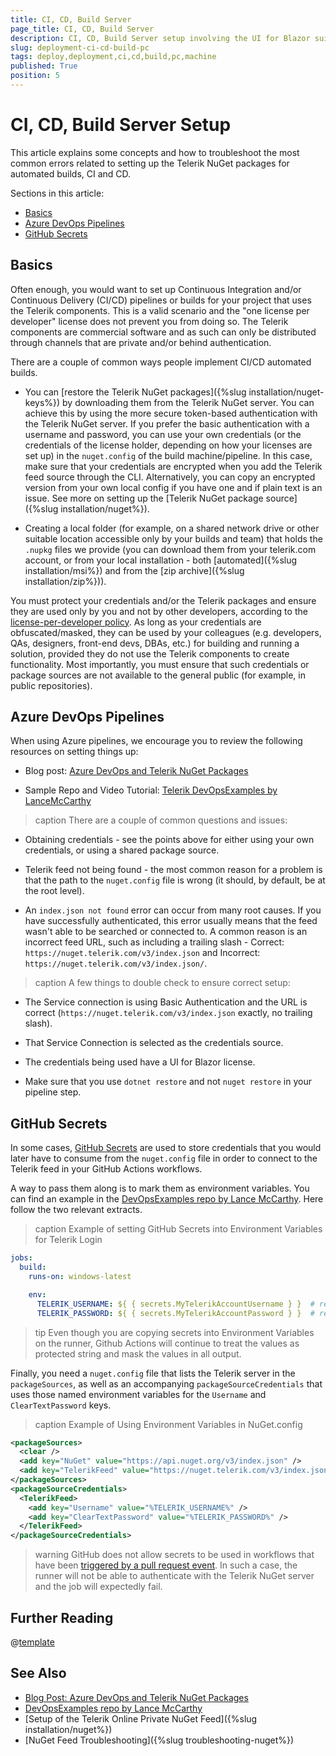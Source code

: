 ```yaml
---
title: CI, CD, Build Server
page_title: CI, CD, Build Server
description: CI, CD, Build Server setup involving the UI for Blazor suite.
slug: deployment-ci-cd-build-pc
tags: deploy,deployment,ci,cd,build,pc,machine
published: True
position: 5
---
```


# CI, CD, Build Server Setup

This article explains some concepts and how to troubleshoot the most common errors related to setting up the Telerik NuGet packages for automated builds, CI and CD.

Sections in this article:


* [Basics](#basics)
* [Azure DevOps Pipelines](#azure-devops-pipelines)
* [GitHub Secrets](#github-secrets)

## Basics

Often enough, you would want to set up Continuous Integration and/or Continuous Delivery (CI/CD) pipelines or builds for your project that uses the Telerik components. This is a valid scenario and the "one license per developer" license does not prevent you from doing so. The Telerik components are commercial software and as such can only be distributed through channels that are private and/or behind authentication.

There are a couple of common ways people implement CI/CD automated builds.

* You can [restore the Telerik NuGet packages]({%slug installation/nuget-keys%}) by downloading them from the Telerik NuGet server. You can achieve this by using the more secure token-based authentication with the Telerik NuGet server. If you prefer the basic authentication with a username and password, you can use your own credentials (or the credentials of the license holder, depending on how your licenses are set up) in the `nuget.config` of the build machine/pipeline. In this case, make sure that your credentials are encrypted when you add the Telerik feed source through the CLI. Alternatively, you can copy an encrypted version from your own local config if you have one and if plain text is an issue. See more on setting up the [Telerik NuGet package source]({%slug installation/nuget%}).

* Creating a local folder (for example, on a shared network drive or other suitable location accessible only by your builds and team) that holds the `.nupkg` files we provide (you can download them from your telerik.com account, or from your local installation - both [automated]({%slug installation/msi%}) and from the [zip archive]({%slug installation/zip%})).

You must protect your credentials and/or the Telerik packages and ensure they are used only by you and not by other developers, according to the [license-per-developer policy](https://www.telerik.com/purchase/license-agreement/blazor-ui). As long as your credentials are obfuscated/masked, they can be used by your colleagues (e.g. developers, QAs, designers, front-end devs, DBAs, etc.) for building and running a solution, provided they do not use the Telerik components to create functionality. Most importantly, you must ensure that such credentials or package sources are not available to the general public (for example, in public repositories). 


## Azure DevOps Pipelines

When using Azure pipelines, we encourage you to review the following resources on setting things up:

* Blog post: [Azure DevOps and Telerik NuGet Packages](https://www.telerik.com/blogs/azure-devops-and-telerik-nuget-packages)

* Sample Repo and Video Tutorial: [Telerik DevOpsExamples by LanceMcCarthy](https://github.com/LanceMcCarthy/DevOpsExamples)

>caption There are a couple of common questions and issues:

* Obtaining credentials - see the points above for either using your own credentials, or using a shared package source.

* Telerik feed not being found - the most common reason for a problem is that the path to the `nuget.config` file is wrong (it should, by default, be at the root level).

* An `index.json not found` error can occur from many root causes. If you have successfully authenticated, this error usually means that the feed wasn't able to be searched or connected to. A common reason is an incorrect feed URL, such as including a trailing slash - Correct: `https://nuget.telerik.com/v3/index.json` and Incorrect: `https://nuget.telerik.com/v3/index.json/`.

>caption A few things to double check to ensure correct setup:

* The Service connection is using Basic Authentication and the URL is correct (`https://nuget.telerik.com/v3/index.json` exactly, no trailing slash).

* That Service Connection is selected as the credentials source.

* The credentials being used have a UI for Blazor license.

* Make sure that you use `dotnet restore` and not `nuget restore` in your pipeline step.


## GitHub Secrets

In some cases, [GitHub Secrets](https://docs.github.com/en/actions/configuring-and-managing-workflows/creating-and-storing-encrypted-secrets) are used to store credentials that you would later have to consume from the `nuget.config` file in order to connect to the Telerik feed in your GitHub Actions workflows.

A way to pass them along is to mark them as environment variables. You can find an example in the [DevOpsExamples repo by Lance McCarthy](https://github.com/LanceMcCarthy/DevOpsExamples). Here follow the two relevant extracts.

>caption Example of setting GitHub Secrets into Environment Variables for Telerik Login

````YAML
jobs:
  build:
    runs-on: windows-latest

    env:
      TELERIK_USERNAME: ${ { secrets.MyTelerikAccountUsername } }  # remove the space between the brackets
      TELERIK_PASSWORD: ${ { secrets.MyTelerikAccountPassword } }  # remove the space between the brackets

````

>tip Even though you are copying secrets into Environment Variables on the runner, Github Actions will continue to treat the values as protected string and mask the values in all output.

Finally, you need a `nuget.config` file that lists the Telerik server in the `packageSources`, as well as an accompanying `packageSourceCredentials` that uses those named environment variables for the `Username` and `ClearTextPassword` keys.

>caption Example of Using Environment Variables in NuGet.config

````XML
<packageSources>
  <clear />
  <add key="NuGet" value="https://api.nuget.org/v3/index.json" />
  <add key="TelerikFeed" value="https://nuget.telerik.com/v3/index.json" />
</packageSources>
<packageSourceCredentials>
  <TelerikFeed>
    <add key="Username" value="%TELERIK_USERNAME%" />
    <add key="ClearTextPassword" value="%TELERIK_PASSWORD%" />
  </TelerikFeed>
</packageSourceCredentials>
````

>warning GitHub does not allow secrets to be used in workflows that have been [triggered by a pull request event](https://docs.github.com/en/actions/reference/events-that-trigger-workflows). In such a case, the runner will not be able to authenticate with the Telerik NuGet server and the job will expectedly fail.



## Further Reading

@[template](/_contentTemplates/common/issues-and-warnings.md#nuget-security-links)


## See Also

* [Blog Post: Azure DevOps and Telerik NuGet Packages](https://www.telerik.com/blogs/azure-devops-and-telerik-nuget-packages)
* [DevOpsExamples repo by Lance McCarthy](https://github.com/LanceMcCarthy/DevOpsExamples)
* [Setup of the Telerik Online Private NuGet Feed]({%slug installation/nuget%})
* [NuGet Feed Troubleshooting]({%slug troubleshooting-nuget%})

